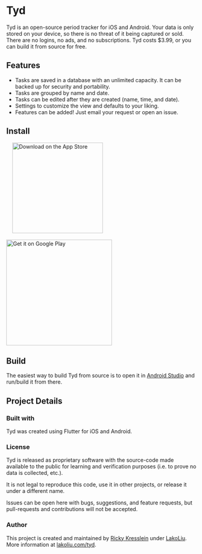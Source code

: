 # Tyd
Tyd is an open-source period tracker for iOS and Android. Your data is only stored on your device, so there is no threat of it being captured or sold. There are no logins, no ads, and no subscriptions. Tyd costs $3.99, or you can build it from source for free.

## Features
- Tasks are saved in a database with an unlimited capacity. It can be backed up for security and portability.
- Tasks are grouped by name and date.
- Tasks can be edited after they are created (name, time, and date).
- Settings to customize the view and defaults to your liking.
- Features can be added! Just email your request or open an issue.

## Install
&nbsp;&nbsp;&nbsp;&nbsp;<a href="https://apps.apple.com/app/tyd-period-tracker/id6444418659?platform=iphone"><img width='240' alt="Download on the App Store" src="https://lakoliu.com/assets/badges/app_store_black.svg"/></a>

<a href='https://play.google.com/store/apps/details?id=com.lakoliu.tyd&pcampaignid=pcampaignidMKT-Other-global-all-co-prtnr-py-PartBadge-Mar2515-1'><img width='280' alt='Get it on Google Play' src='https://play.google.com/intl/en_us/badges/static/images/badges/en_badge_web_generic.png'/></a>

## Build
The easiest way to build Tyd from source is to open it in [Android Studio](https://developer.android.com/studio) and run/build it from there.

## Project Details
### Built with
Tyd was created using Flutter for iOS and Android.

### License
Tyd is released as proprietary software with the source-code made available to the public for learning and verification purposes (i.e. to prove no data is collected, etc.).

It is not legal to reproduce this code, use it in other projects, or release it under a different name.

Issues can be open here with bugs, suggestions, and feature requests, but pull-requests and contributions will not be accepted.

### Author
This project is created and maintained by [Ricky Kresslein](https://kressle.in) under [LakoLiu](https://lakoliu.com). More information at [lakoliu.com/tyd](https://lakoliu.com/tyd).